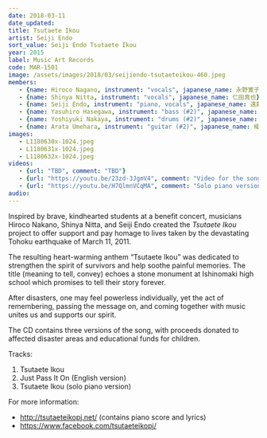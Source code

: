 ```yaml
---
date: 2018-03-11 
date_updated:
title: Tsutaete Ikou
artist: Seiji Endo
sort_value: Seiji Endo Tsutaete Ikou
year: 2015
label: Music Art Records
code: MAR-1501
image: /assets/images/2018/03/seijiendo-tsutaeteikou-460.jpeg
members:
   - {name: Hiroco Nagano, instrument: "vocals", japanese_name: 永野寛子, url: "https://hiroconaganoofficial.amebaownd.com/"}
   - {name: Shinya Nitta, instrument: "vocals", japanese_name: 仁田真也}
   - {name: Seiji Endo, instrument: "piano, vocals", japanese_name: 遠藤征志, url: "https://seiji-piano-endo.com/"}
   - {name: Yasuhiro Hasegawa, instrument: "bass (#2)", japanese_name: 長谷川泰弘}
   - {name: Yoshiyuki Nakaya, instrument: "drums (#2)", japanese_name: 中屋啓之}
   - {name: Arata Umehara, instrument: "guitar (#2)", japanese_name: 梅原新, url: "https://www.aratata.com/"}
images:
   - L1180630x-1024.jpeg
   - L1180631x-1024.jpeg
   - L1180632x-1024.jpeg
videos: 
   - {url: "TBD", comment: "TBD"}
   - {url: "https://youtu.be/23zd-3JgmV4", comment: "Video for the song"}
   - {url: "https://youtu.be/H7QlmnVCqMA", comment: "Solo piano version of the song for karaoke"}
audio: 
---
```


Inspired by brave, kindhearted students at a benefit concert, musicians Hiroco Nakano, Shinya Nitta, and Seiji Endo created the *Tsutaete Ikou* project to offer support and pay homage to lives taken by the devastating Tohoku earthquake of March 11, 2011.

The resulting heart-warming anthem “Tsutaete Ikou” was dedicated to strengthen the spirit of survivors and help soothe painful memories. The title (meaning to tell, convey) echoes a stone monument at Ishinomaki high school which promises to tell their story forever.

After disasters, one may feel powerless individually, yet the act of remembering, passing the message on, and coming together with music unites us and supports our spirit.

The CD contains three versions of the song, with proceeds donated to affected disaster areas and educational funds for children.

Tracks:

1. Tsutaete Ikou
2. Just Pass It On (English version)
3. Tsutaete Ikou (solo piano version)

For more information:

* http://tsutaeteikopj.net/ (contains piano score and lyrics)
* https://www.facebook.com/tsutaeteikopj/